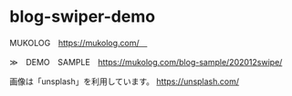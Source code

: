 # blog-swiper-demo

MUKOLOG　https://mukolog.com/　

≫　DEMO　SAMPLE　https://mukolog.com/blog-sample/202012swipe/

画像は「unsplash」を利用しています。
https://unsplash.com/
